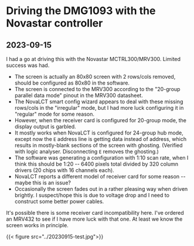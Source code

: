 # Driving the DMG1093 with the Novastar controller

## 2023-09-15

I had a go at driving this with the Novastar MCTRL300/MRV300. Limited success was had.

* The screen is actually an 80x80 screen with 2 rows/cols removed, should be configured as 80x80 in the software.
* The screen is connected to the MRV300 according to the "20-group parallel data mode" pinout in the MRV300 datasheet.
* The NovaLCT smart config wizard appears to deal with these missing rows/cols in the "irregular" mode, but I had more luck configuring it in "regular" mode for some reason.
* However, when the receiver card is configured for 20-group mode, the display output is garbled.
* It mostly works when NovaLCT is configured for 24-group hub mode, except now the `E` address line is getting data instead of address, which results in mostly-blank sections of the screen with ghosting. (Verified with logic analyser. Disconnecting `E` removes the ghosting.)
* The software was generating a configuration with 1:10 scan rate, when I think this should be 1:20 -- 6400 pixels total divided by 320 column drivers (20 chips with 16 channels each).
* NovaLCT reports a different model of receiver card for some reason -- maybe this is an issue?
* Occasionally the screen fades out in a rather pleasing way when driven brightly. I suspect/hope this is due to voltage drop and I need to construct some better power cables.

It's possible there is some receiver card incompatibility here. I've ordered an MRV432 to see if I have more luck with that one. At least we know the screen works in principle.

{{< figure src="../20230915-test.jpg">}}